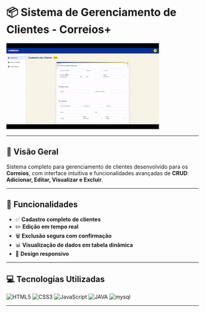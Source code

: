 # 📦 Sistema de Gerenciamento de Clientes - Correios+

![Demonstração do Projeto](/Crud.gif)

---

## 🌟 Visão Geral

Sistema completo para gerenciamento de clientes desenvolvido para os **Correios**, com interface intuitiva e funcionalidades avançadas de **CRUD**: **Adicionar, Editar, Visualizar e Excluir**.

---

## 🚀 Funcionalidades

- ✅ **Cadastro completo de clientes**  
- ✏️ **Edição em tempo real**  
- 🗑️ **Exclusão segura com confirmação**  
- 📊 **Visualização de dados em tabela dinâmica**  
- 📱 **Design responsivo**  

---

## 💻 Tecnologias Utilizadas

<div>
  <img src="https://cdn.jsdelivr.net/gh/devicons/devicon/icons/html5/html5-original.svg" alt="HTML5" width="40" height="40" /> 
  <img src="https://cdn.jsdelivr.net/gh/devicons/devicon/icons/css3/css3-original.svg" alt="CSS3" width="40" height="40" /> 
  <img src="https://cdn.jsdelivr.net/gh/devicons/devicon/icons/javascript/javascript-original.svg" alt="JavaScript" width="40" height="40" />
  <img src="https://cdn.jsdelivr.net/gh/devicons/devicon/icons/java/java-original.svg" alt="JAVA" width="40" height="40" /> 
  <img src="https://cdn.jsdelivr.net/gh/devicons/devicon/icons/mysql/mysql-original.svg" alt="mysql" width="40" height="40" /> 

</div>

---


